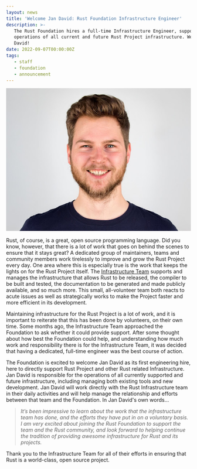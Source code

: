 ```yaml
---
layout: news
title: 'Welcome Jan David: Rust Foundation Infrastructure Engineer'
description: >-
   The Rust Foundation hires a full-time Infrastructure Engineer, supporting the
   operations of all current and future Rust Project infrastructure. Welcome Jan
   David!
date: 2022-09-07T00:00:00Z
tags:
   - staff
   - foundation
   - announcement
---
```

<img src="/img/news/2022-09--07-welcome-infra-engineer-jan-david/jandavid.jpg" width="512" height="390" />

Rust, of course, is a great, open source programming language. Did you know, however, that there is a lot of work that goes on behind the scenes to ensure that it stays great? A dedicated group of maintainers, teams and community members work tirelessly to improve and grow the Rust Project every day. One area where this is especially true is the work that keeps the lights on for the Rust Project itself. The [<u>Infrastructure Team</u>](https://www.rust-lang.org/governance/teams/infra) supports and manages the infrastructure that allows Rust to be released, the compiler to be built and tested, the documentation to be generated and made publicly available, and so much more. This small, all-volunteer team both reacts to acute issues as well as strategically works to make the Project faster and more efficient in its development.

Maintaining infrastructure for the Rust Project is a lot of work, and it is important to reiterate that this has been done by volunteers, on their own time. Some months ago, the Infrastructure Team approached the Foundation to ask whether it could provide support. After some thought about how best the Foundation could help, and understanding how much work and responsibility there is for the Infrastructure Team, it was decided that having a dedicated, full-time engineer was the best course of action.

The Foundation is excited to welcome Jan David as its first engineering hire, here to directly support Rust Project and other Rust related Infrastructure. Jan David is responsible for the operations of all currently supported and future infrastructure, including managing both existing tools and new development. Jan David will work directly with the Rust Infrastructure team in their daily activities and will help manage the relationship and efforts between that team and the Foundation. In Jan David's own words...

> *It’s been impressive to learn about the work that the infrastructure team has done, and the efforts they have put in on a voluntary basis. I am very excited about joining the Rust Foundation to support the team and the Rust community, and look forward to helping continue the tradition of providing awesome infrastructure for Rust and its projects.*

Thank you to the Infrastructure Team for all of their efforts in ensuring that Rust is a world-class, open source project.